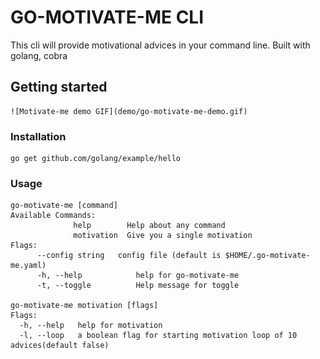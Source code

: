 # GO-MOTIVATE-ME CLI

This cli will provide motivational advices in your command line. Built with
golang, cobra

## Getting started

    ![Motivate-me demo GIF](demo/go-motivate-me-demo.gif)

### Installation

    go get github.com/golang/example/hello

### Usage

    go-motivate-me [command]
    Available Commands:
    			  help        Help about any command
    			  motivation  Give you a single motivation
    Flags:
          --config string   config file (default is $HOME/.go-motivate-me.yaml)
    	  -h, --help            help for go-motivate-me
    	  -t, --toggle          Help message for toggle

    go-motivate-me motivation [flags]
    Flags:
      -h, --help   help for motivation
      -l, --loop   a boolean flag for starting motivation loop of 10 advices(default false)
